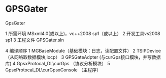 GPSGater
========

GpsGater

1 所需环境 MSxml4.0(或以上)，vc++2008 sp1（或以上）
2 开发工具vs2008 sp1
3 工程文件 GPSGater.sln

4 编译顺序
	1 MGBaseModule（基础模块：日志，读配置文件）
	2 TSIPDevice   （从网络取数据模块,iocp）
	3 GPSGateAdpter (与curGps接口模块，并写数据库)
	4 GpsxProtocal_DL\curGps	（协议分析模块）
	5 GpsxProtocal_DL\curGpsxConsole （主程序）
